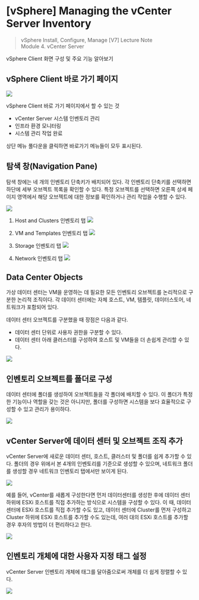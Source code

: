 # [vSphere] Managing the vCenter Server Inventory

> vSphere Install, Configure, Manage [V7] Lecture Note <br>
> Module 4. vCenter Server 

vSphere Client 화면 구성 및 주요 기능 알아보기

## vSphere Client 바로 가기 페이지

![](images/2021-09-14-09-37-41.png)

vSphere Client 바로 가기 페이지에서 할 수 있는 것
- vCenter Server 시스템 인벤토리 관리
- 인프라 환경 모니터링
- 시스템 관리 작업 완료

상단 메뉴 풀다운을 클릭하면 바로가기 메뉴들이 모두 표시된다.

## 탐색 창(Navigation Pane)

탐색 창에는 네 개의 인벤토리 단축키가 배치되어 있다. 각 인벤토리 단축키를 선택하면 하단에 세부 오브젝트 목록을 확인할 수 있다. 특정 오브젝트를 선택하면 오른쪽 상세 페이지 영역에서 해당 오브젝트에 대한 정보를 확인하거나 관리 작업을 수행할 수 있다.

![](images/2021-09-14-09-39-36.png)

1. Host and Clusters 인벤토리 탭
![](images/2021-09-14-09-41-48.png)

2. VM and Templates 인벤토리 탭
![](images/2021-09-14-09-41-58.png)

3. Storage 인벤토리 탭
![](images/2021-09-14-09-42-15.png)

4. Network 인벤토리 탭
![](images/2021-09-14-09-42-26.png)

## Data Center Objects

가상 데이터 센터는 VM을 운영하는 데 필요한 모든 인벤토리 오브젝트를 논리적으로 구분한 논리적 조직이다. 각 데이터 센터에는 자체 호스트, VM, 템플릿, 데이터스토어, 네트워크가 포함되어 있다.

데이터 센터 오브젝트를 구분했을 때 장점은 다음과 같다.
- 데이터 센터 단위로 사용자 권한을 구분할 수 있다.
- 데이터 센터 아래 클러스터를 구성하여 호스트 및 VM들을 더 손쉽게 관리할 수 있다.

![](images/2021-09-14-09-44-17.png)

## 인벤토리 오브젝트를 폴더로 구성

데이터 센터에 폴더를 생성하여 오브젝트들을 각 폴더에 배치할 수 있다. 이 폴더가 특정한 기능이나 역할을 갖는 것은 아니지만, 폴더를 구성하면 시스템을 보다 효율적으로 구성할 수 있고 관리가 용이하다.

![](images/2021-09-14-09-45-58.png)

## vCenter Server에 데이터 센터 및 오브젝트 조직 추가

vCenter Server에 새로운 데이터 센터, 호스트, 클러스터 및 폴더를 쉽게 추가할 수 있다. 폴더의 경우 위에서 본 4개의 인벤토리를 기준으로 생성할 수 있으며, 네트워크 폴더를 생성할 경우 네트워크 인벤토리 탭에서만 보이게 된다.

![](images/2021-09-14-09-47-11.png)

예를 들어, vCenter를 새롭게 구성한다면 먼저 데이터센터를 생성한 후에 데이터 센터 하위에 ESXi 호스트를 직접 추가하는 방식으로 시스템을 구성할 수 있다. 이 때, 데이터 센터에 ESXi 호스트를 직접 추가할 수도 있고, 데이터 센터에 Cluster를 먼저 구성하고 Cluster 하위에 ESXi 호스트를 추가할 수도 있는데, 여러 대의 ESXi 호스트를 추가할 경우 후자의 방법이 더 편리하다고 한다.

![](images/2021-09-14-09-47-57.png)

## 인벤토리 개체에 대한 사용자 지정 태그 설정

vCenter Server 인벤토리 개체에 태그를 달아줌으로써 개체를 더 쉽게 정렬할 수 있다.

![](images/2021-09-14-09-50-02.png)


